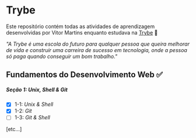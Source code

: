 # Trybe

Este repositório contém todas as atividades de aprendizagem desenvolvidas por Vitor Martins  enquanto estudava na [Trybe](https://www.betrybe.com/) 🚀

_"A Trybe é uma escola do futuro para qualquer pessoa que queira melhorar de vida e construir uma carreira de sucesso em tecnologia, onde a pessoa só paga quando conseguir um bom trabalho."_

## Fundamentos do Desenvolvimento Web ✅

##### Seção 1: Unix, Shell & Git

- [x] 1-1: _Unix & Shell_
- [x] 1-2: _Git_
- [ ] 1-3: _Git & Shell_ 

[etc...]

